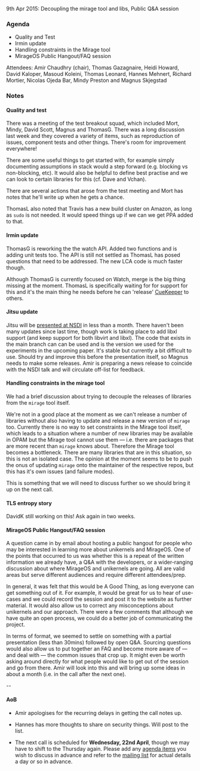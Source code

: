 9th Apr 2015: Decoupling the mirage tool and libs, Public Q&A session

### Agenda ###

- Quality and Test
- Irmin update
- Handling constraints in the Mirage tool
- MirageOS Public Hangout/FAQ session

Attendees:
Amir Chaudhry (chair), Thomas Gazagnaire, Heidi Howard, David Kaloper,
Masoud Koleini, Thomas Leonard, Hannes Mehnert, Richard Mortier,
Nicolas Ojeda Bar, Mindy Preston and Magnus Skjegstad


### Notes ###

#### Quality and test #### 

There was a meeting of the test breakout squad, which included Mort, Mindy,
David Scott, Magnus and ThomasG. There was a long discussion last week and
they covered a variety of items, such as reproduction of issues, component
tests and other things. There's room for improvement everywhere!

There are some useful things to get started with, for example simply
documenting assumptions in stack would a step forward (e.g. blocking vs
non-blocking, etc).  It would also be helpful to define best practise and we
can look to certain libraries for this (cf. Dave and Vchan). 

There are several actions that arose from the test meeting and Mort has notes
that he'll write up when he gets a chance. 

ThomasL also noted that Travis has a new build cluster on Amazon, as long as
`sudo` is not needed. It would speed things up if we can we get PPA added to
that.


#### Irmin update ####

ThomasG is reworking the the watch API.  Added two functions and is adding
unit tests too.  The API is still not settled as ThomasL has posed questions
that need to be addressed. The new LCA code is much faster though. 

Although ThomasG is currently focused on Watch, merge is the big thing missing
at the moment. ThomasL is specifically waiting for for support for this and
it's the main thing he needs before he can 'release' [CueKeeper][] to others. 

[CueKeeper]: https://github.com/talex5/cuekeeper

#### Jitsu update ####

Jitsu will be [presented at NSDI][jitsu-nsdi] in less than a month.  There
haven't been many updates since last time, though work is taking place to add
libxl support (and keep support for both libvirt and libxl).  The code that
exists in the main branch can can be used and is the version we used for the
experiments in the upcoming paper.  It's stable but currently a bit difficult
to use. Should try and improve this before the presentation itself, so Magnus
needs to make some releases.  Amir is preparing a news release to coincide
with the NSDI talk and will circulate off-list for feedback.

[jitsu-nsdi]: https://www.usenix.org/conference/nsdi15/technical-sessions/presentation/madhavapeddy

#### Handling constraints in the mirage tool ####

We had a brief discussion about trying to decouple the releases of libraries
from the `mirage` tool itself.

We're not in a good place at the moment as we can't release a number of
libraries without also having to update and release a new version of `mirage`
too.  Currently there is no way to set constraints in the Mirage tool itself,
which leads to a situation where a number of new libraries may be available in
OPAM but the Mirage tool cannot use them — i.e. there are packages that are
more recent than `mirage` knows about. Therefore the Mirage tool becomes a
bottleneck.  There are many libraries that are in this situation, so this is
not an isolated case. The opinion at the moment seems to be to push the onus
of updating `mirage` onto the maintainer of the respective repos, but this has
it's own issues (and failure modes). 

This is something that we will need to discuss further so we should bring it
up on the next call.


#### TLS entropy story ###

DavidK still working on this! Ask again in two weeks.

#### MirageOS Public Hangout/FAQ session ####

A question came in by email about hosting a public hangout for people who may
be interested in learning more about unikernels and MirageOS. One of the
points that occurred to us was whether this is a repeat of the written
information we already have, a Q&A with the developers, or a wider-ranging
discussion about where MirageOS and unikernels are going.  All are valid areas
but serve different audiences and require different attendees/prep.

In general, it was felt that this would be A Good Thing, as long everyone can
get something out of it. For example, it would be great for us to hear of
use-cases and we could record the session and post it to the website as
further material.  It would also allow us to correct any misconceptions about
unikernels and our approach.  There were a few comments that although we have
quite an open process, we could do a better job of communicating the project.

In terms of format, we seemed to settle on something with a partial
presentation (less than 30mins) followed by open Q&A.  Sourcing questions
would also allow us to put together an FAQ and become more aware of — and deal
with — the common issues that crop up.  It might even be worth asking around
directly for what people would like to get out of the session and go from
there.  Amir will look into this and will bring up some ideas in about a month
(i.e. in the call after the next one).


-- 

#### AoB ####

- Amir apologises for the recurring delays in getting the call notes up.

- Hannes has more thoughts to share on security things. Will post to the list.

- The next call is scheduled for **Wednesday, 22nd April**, though we may
have to shift to the Thursday again. Please add any
[agenda items][call-agenda] you wish to discuss in advance and refer to the
[mailing list][mir-mail] for actual details a day or so in advance.

[call-agenda]: https://github.com/mirage/mirage-www/wiki/Call-Agenda
[mir-mail]: http://lists.xenproject.org/cgi-bin/mailman/listinfo/mirageos-devel
